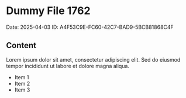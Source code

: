 # Dummy File 1762

Date: 2025-04-03
ID: A4F53C9E-FC60-42C7-BAD9-5BCB81868C4F

## Content

Lorem ipsum dolor sit amet, consectetur adipiscing elit.
Sed do eiusmod tempor incididunt ut labore et dolore magna aliqua.

* Item 1
* Item 2
* Item 3
